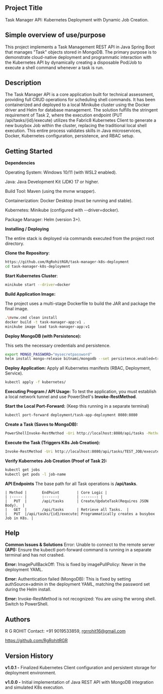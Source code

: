 
## Project Title
Task Manager API: Kubernetes Deployment with Dynamic Job Creation.

## Simple overview of use/purpose
This project implements a Task Management REST API in Java Spring Boot that manages "Task" objects stored in MongoDB. The primary purpose is to demonstrate cloud-native deployment and programmatic interaction with the Kubernetes API by dynamically creating a disposable Pod/Job to execute a shell command whenever a task is run.

## Description 
The Task Manager API is a core application built for technical assessment, providing full CRUD operations for scheduling shell commands. It has been containerized and deployed to a local Minikube cluster using the Docker driver and Helm for database management. The solution fulfills the stringent requirement of Task 2, where the execution endpoint (PUT /api/tasks/{id}/execute) utilizes the Fabric8 Kubernetes Client to generate a new busybox Job within the cluster, replacing the traditional local shell execution. This entire process validates skills in Java microservices, Docker, Kubernetes configuration, persistence, and RBAC setup.
## Getting Started
**Dependencies**

Operating System: Windows 10/11 (with WSL2 enabled).

Java: Java Development Kit (JDK) 17 or higher.

Build Tool: Maven (using the mvnw wrapper).

Containerization: Docker Desktop (must be running and stable).

Kubernetes: Minikube (configured with --driver=docker).

Package Manager: Helm (version 3+).

**Installing / Deploying**

The entire stack is deployed via commands executed from the project root directory.

**Clone the Repository**:


```bash
https://github.com/RgRohitRGR/task-manager-k8s-deployment
cd task-manager-k8s-deployment
```

**Start Kubernetes Cluster**:
```bash
minikube start --driver=docker
```


**Build Application Image:** 

The project uses a multi-stage Dockerfile to build the JAR and package the final image.
```bash
.\mvnw.cmd clean install
docker build -t task-manager-app:v1 .
minikube image load task-manager-app:v1
```

**Deploy MongoDB (with Persistence):**

This sets the necessary credentials and persistence.
```bash
export MONGO_PASSWORD="mysecretpassword"
helm install mongo-release bitnami/mongodb --set persistence.enabled=true --set auth.rootPassword=$MONGO_PASSWORD --wait
```

**Deploy Application:**
Apply all Kubernetes manifests (RBAC, Deployment, Service).
```bash
kubectl apply -f kubernetes/
```
**Executing Program / API Usage:**
To test the application, you must establish a local network tunnel and use PowerShell's **Invoke-RestMethod**.

**Start the Local Port-Forward:** (Keep this running in a separate terminal)
```bash
kubectl port-forward deployment/task-app-deployment 8080:8080
```
**Create a Task (Saves to MongoDB):**
```bash
PowerShellInvoke-RestMethod -Uri http://localhost:8080/api/tasks -Method PUT -Headers @{"Content-Type"="application/json"} -Body '{ "id": "TEST_JOB", "name": "Dynamic Job Test", "owner": "User", "command": "echo \"Hello from Kubernetes!\"" }'
```
**Execute the Task (Triggers K8s Job Creation):**
```bash
Invoke-RestMethod -Uri http://localhost:8080/api/tasks/TEST_JOB/execute -Method PUT
```
**Verify Kubernetes Job Creation (Proof of Task 2):**
```bash
kubectl get jobs
kubectl get pods -l job-name
```

**API Endpoints**
The base path for all Task operations is **/api/tasks**.

    | Method |       EndPoint        | Core Logic |
    | :----- |       :------:        | -------: |
    |   PUT  |       /api/tasks      | Create/UpdateTask(Requires JSON Body).  |
    |   GET  |       /api/tasks      | Retrieve all Tasks.  |
    |   PUT  |/api/tasks/{id}/execute| Programmatically creates a busybox Job in K8s. |
              

## Help

**Common Issues & Solutions**
Error: Unable to connect to the remote server **(API):** Ensure the kubectl port-forward command is running in a separate terminal and has not crashed.

**Error:** ImagePullBackOff: This is fixed by imagePullPolicy: Never in the deployment YAML.

**Error:** Authentication failed (MongoDB): This is fixed by setting authSource=admin in the deployment YAML, matching the password set during the Helm install.

**Error:** Invoke-RestMethod is not recognized: You are using the wrong shell. Switch to PowerShell.

## Authors

R G ROHIT
Contact: +91 9019533859, rgrrohit16@gmail.com

 https://github.com/RgRohitRGR

## Version History

**v1.0.1 -** Finalized Kubernetes Client configuration and persistent storage for deployment environment.

**v1.0.0 -** Initial implementation of Java REST API with MongoDB integration and simulated K8s execution.